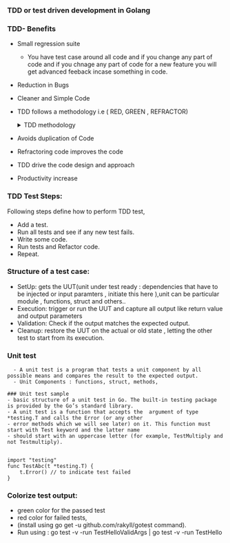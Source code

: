 ### TDD or test driven development in Golang

### TDD- Benefits

- Small regression suite

  - You have test case around all code and if you change any part of
    code and if you chnage any part of code for a new feature you will
    get advanced feeback incase something in code.

- Reduction in Bugs
- Cleaner and Simple Code
- TDD follows a methodology i.e ( RED, GREEN , REFRACTOR)
    <details>
    <summary>TDD methodology</summary>

  | methodology | Desc                                           |
  | ----------- | ---------------------------------------------- |
  | `RED`       | Write a test case that gives error.            |
  | `GREEN`     | Do changes to code to make the test case pass. |
  | `REFRACTOR` | If need some Refractoring do it here.          |

    </details>

- Avoids duplication of Code
- Refractoring code improves the code
- TDD drive the code design and approach
- Productivity increase

### TDD Test Steps:

Following steps define how to perform TDD test,

- Add a test.
- Run all tests and see if any new test fails.
- Write some code.
- Run tests and Refactor code.
- Repeat.

### Structure of a test case:

- SetUp: gets the UUT(unit under test ready : dependencies that have to be injected or input paramters , initiate this here ),unit can be particular module , functions, struct and others..
- Execution: trigger or run the UUT and capture all output like return value and output parameters
- Validation: Check if the output matches the expected output.
- Cleanup: restore the UUT on the actual or old state , letting the other test to start from its execution.

### Unit test

      - A unit test is a program that tests a unit component by all possible means and compares the result to the expected output.
      - Unit Components : functions, struct, methods,

```unit test sample
### Unit test sample
- basic structure of a unit test in Go. The built-in testing package is provided by the Go’s standard library.
- A unit test is a function that accepts the  argument of type *testing.T and calls the Error (or any other
- error methods which we will see later) on it. This function must start with Test keyword and the latter name
- should start with an uppercase letter (for example, TestMultiply and not Testmultiply).


import "testing"
func TestAbc(t *testing.T) {
    t.Error() // to indicate test failed
}

```

### Colorize test output:

- green color for the passed test
- red color for failed tests,
- (install using go get -u github.com/rakyll/gotest command).
- Run using : go test -v -run TestHelloValidArgs | go test -v -run TestHello
